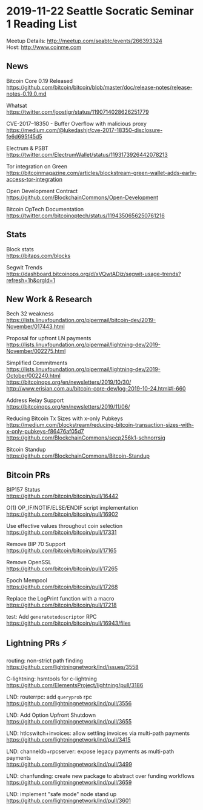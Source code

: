 # 2019-11-22 Seattle Socratic Seminar 1 Reading List

Meetup Details: <http://meetup.com/seabtc/events/266393324>  
Host: <http://www.coinme.com>


## News

Bitcoin Core 0.19 Released  
<https://github.com/bitcoin/bitcoin/blob/master/doc/release-notes/release-notes-0.19.0.md>

Whatsat  
<https://twitter.com/joostjgr/status/1190714028626251779>

CVE-2017–18350 - Buffer Overflow with malicious proxy  
<https://medium.com/@lukedashjr/cve-2017-18350-disclosure-fe6d695f45d5>

Electrum & PSBT  
<https://twitter.com/ElectrumWallet/status/1193173926442078213>

Tor integration on Green  
<https://bitcoinmagazine.com/articles/blockstream-green-wallet-adds-early-access-tor-integration>

Open Development Contract  
<https://github.com/BlockchainCommons/Open-Development>

Bitcoin OpTech Documentation  
<https://twitter.com/bitcoinoptech/status/1194350656250761216>


## Stats

Block stats  
<https://bitaps.com/blocks>

Segwit Trends  
<https://dashboard.bitcoinops.org/d/xVQwtADiz/segwit-usage-trends?refresh=1h&orgId=1>


## New Work & Research

Bech 32 weakness  
<https://lists.linuxfoundation.org/pipermail/bitcoin-dev/2019-November/017443.html>

Proposal for upfront LN payments  
<https://lists.linuxfoundation.org/pipermail/lightning-dev/2019-November/002275.html>

Simplified Commitments  
<https://lists.linuxfoundation.org/pipermail/lightning-dev/2019-October/002240.html>  
<https://bitcoinops.org/en/newsletters/2019/10/30/>  
<http://www.erisian.com.au/bitcoin-core-dev/log-2019-10-24.html#l-660>

Address Relay Support  
<https://bitcoinops.org/en/newsletters/2019/11/06/>

Reducing Bitcoin Tx Sizes with x-only Pubkeys  
<https://medium.com/blockstream/reducing-bitcoin-transaction-sizes-with-x-only-pubkeys-f86476af05d7>  
<https://github.com/BlockchainCommons/secp256k1-schnorrsig>

Bitcoin Standup  
<https://github.com/BlockchainCommons/Bitcoin-Standup> 


## Bitcoin PRs

BIP157 Status  
<https://github.com/bitcoin/bitcoin/pull/16442>

O(1) OP_IF/NOTIF/ELSE/ENDIF script implementation  
<https://github.com/bitcoin/bitcoin/pull/16902>

Use effective values throughout coin selection  
<https://github.com/bitcoin/bitcoin/pull/17331>

Remove BIP 70 Support  
<https://github.com/bitcoin/bitcoin/pull/17165>

Remove OpenSSL  
<https://github.com/bitcoin/bitcoin/pull/17265>

Epoch Mempool  
<https://github.com/bitcoin/bitcoin/pull/17268>

Replace the LogPrint function with a macro  
<https://github.com/bitcoin/bitcoin/pull/17218>

test: Add `generatetodescriptor` RPC  
<https://github.com/bitcoin/bitcoin/pull/16943/files>



## Lightning PRs ⚡

routing: non-strict path finding  
<https://github.com/lightningnetwork/lnd/issues/3558>

C-lightning: hsmtools for c-lightning  
<https://github.com/ElementsProject/lightning/pull/3186>

LND: routerrpc: add `queryprob` rpc  
<https://github.com/lightningnetwork/lnd/pull/3556>

LND: Add Option Upfront Shutdown  
<https://github.com/lightningnetwork/lnd/pull/3655>

LND: htlcswitch+invoices: allow settling invoices via multi-path payments  
<https://github.com/lightningnetwork/lnd/pull/3415>

LND: channeldb+rpcserver: expose legacy payments as multi-path payments  
<https://github.com/lightningnetwork/lnd/pull/3499>

LND: chanfunding: create new package to abstract over funding workflows  
<https://github.com/lightningnetwork/lnd/pull/3659>

LND: implement "safe mode" node stand up  
<https://github.com/lightningnetwork/lnd/pull/3601>

